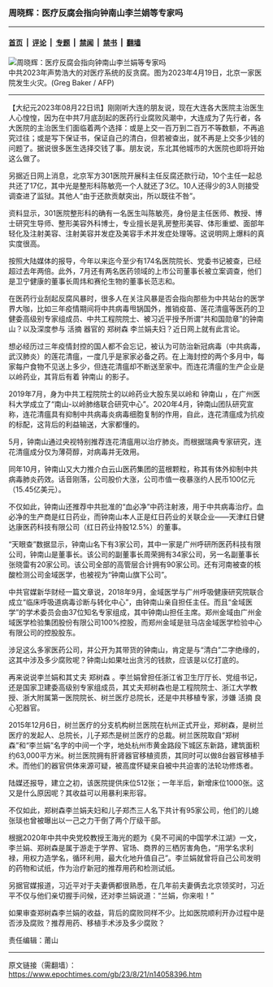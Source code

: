 ### 周晓辉：医疗反腐会指向钟南山李兰娟等专家吗

---

#### [首页](../../../..?n14058396) &nbsp;|&nbsp; [评论](../../../../../epoch-comment?n14058396) &nbsp;|&nbsp; [专题](../../../../../epoch-special?n14058396) &nbsp;|&nbsp; [禁闻](../../../../../epoch-news?n14058396) &nbsp;|&nbsp; [禁书](../../../../../books?n14058396) &nbsp;|&nbsp; [翻墙](https://github.com/gfw-breaker/nogfw/blob/master/README.md?n14058396)


<div><img alt="周晓辉：医疗反腐会指向钟南山李兰娟等专家吗" class="attachment-djy_600_400 size-djy_600_400 wp-post-image" src="https://i.epochtimes.com/assets/uploads/2023/08/id14058398-000_33DF9PZ-600x400.jpg"/>
<div class="caption">
 中共2023年声势浩大的对医疗系统的反贪腐。图为2023年4月19日，北京一家医院发生火灾。(Greg Baker / AFP)
</div></div><hr/><div class="post_content" id="artbody" itemprop="articleBody">
 <!-- article content begin -->
 <p>
  【大纪元2023年08月22日讯】刚刚听大连的朋友说，现在大连各大医院主治医生人心惶惶，因为在中共7月底刮起的医药行业腐败风潮中，大连成为了先行者，各大医院的主治医生们面临着两个选择：或是上交一百万到二百万不等数额，不再追究过往；或是写下保证书，保证自己的清白，但若被查出，就不再是上交多少钱的问题了。据说很多医生选择交钱了事。朋友说，东北其他城市的大医院也即将开始这么做了。
 </p>
 <p>
  另据近日网上消息，北京军方301医院开展科主任反腐还款行动，10个主任一起总共还了17亿，其中光是整形科陈敏亮一个人就还了3亿。10人还得少的3人则接受调查进了监狱。其他人“由于还款贡献突出，所以既往不咎”。
 </p>
 <p>
  资料显示，301医院整形科的确有一名医生叫陈敏亮，身份是主任医师、教授、博士研究生导师、整形美容外科博士，专业擅长是乳房整形美容、体形重塑、面部年轻化及注射美容、注射美容并发症及美容手术并发症处理等。这说明网上爆料的真实度很高。
 </p>
 <p>
  按照大陆媒体的报导，今年以来迄今至少有174名医院院长、党委书记被查，已经超过去年两倍。此外，7月还有两名医药领域的上市公司董事长被立案调查，他们是卫宁健康的董事长周炜和赛伦生物的董事长范志和。
 </p>
 <p>
  在医药行业刮起反腐风暴时，很多人在关注风暴是否会指向那些为中共站台的医学界大咖，比如三年疫情期间将中共病毒甩锅国外，推销疫苗、莲花清瘟等医药的卫健委高级别专家组成员、中共工程院院士、被习近平授予所谓“共和国勋章”的钟南山？以及深度参与
  <ok href="https://www.epochtimes.com/gb/tag/%E6%B4%BB%E6%91%98.html">
   活摘
  </ok>
  器官的
  <ok href="https://www.epochtimes.com/gb/tag/%E9%83%91%E6%A0%91%E6%A3%AE.html">
   郑树森
  </ok>
  李兰娟夫妇？近日网上就有此言论。
 </p>
 <p>
  想必经历过三年疫情封控的国人都不会忘记，被认为可防治新冠病毒（中共病毒，武汉肺炎）的莲花清瘟，一度几乎是家家必备之药。在上海封控的两个多月中，每家每户食物不见送上多少，但连花清瘟却不断送至家中。而连花清瘟的生产企业是以岭药业，其背后有着
  <ok href="https://www.epochtimes.com/gb/tag/%E9%92%9F%E5%8D%97%E5%B1%B1.html">
   钟南山
  </ok>
  的影子。
 </p>
 <p>
  2019年7月，身为中共工程院院士的以岭药业大股东吴以岭和
  <ok href="https://www.epochtimes.com/gb/tag/%E9%92%9F%E5%8D%97%E5%B1%B1.html">
   钟南山
  </ok>
  ，在广州医科大学成立了“南山-以岭肺络联合研究中心”。2020年4月，钟南山团队研究宣称，连花清瘟具有抑制中共病毒炎病毒细胞复制的作用，自此，连花清瘟成为抗疫的标配，这背后的利益输送，大家都懂的。
 </p>
 <p>
  5月，钟南山通过央视特别推荐连花清瘟用以治疗肺炎。而根据瑞典专家研究，连花清瘟成分仅为薄荷醇，对病毒并无效用。
 </p>
 <p>
  同年10月，钟南山又大力推介白云山医药集团的蓝根颗粒，称其有体外抑制中共病毒肺炎药效。话音刚落，公司股价大涨，公司市值一夜暴涨约人民币100亿元（15.45亿美元）。
 </p>
 <p>
  不仅如此，钟南山还推荐中共批准的“血必净”中药注射液，用于中共病毒治疗。血必净的生产商是红日药业，而钟南山本人正是红日药业的关联企业——天津红日健达康医药科技有限公司（红日药业持股12.5%）的董事。
 </p>
 <p>
  “天眼查”数据显示，钟南山名下有3家公司，其中一家是广州呼研所医药科技有限公司，钟南山是董事长。该公司的副董事长周荣拥有34家公司，另一名副董事长张晓雷有20家公司。该公司全部的高管层合计拥有90家公司。还有河南被查的核酸检测公司金域医学，也被视为“钟南山旗下公司”。
 </p>
 <p>
  中共官媒新华财经一篇文章说，2018年9月，金域医学与广州呼吸健康研究院联合成立“临床呼吸道病毒诊断与转化中心”，由钟南山亲自担任主任。而且“金域医学”的学术委员会由37位知名专家组成，其中钟南山担任主席。郑州金域由广州金域医学检验集团股份有限公司100%控股，而郑州金域是驻马店金域医学检验中心有限公司的控股股东。
 </p>
 <p>
  涉足这么多家医药公司，并公开为其带货的钟南山，肯定是与“清白”二字绝缘的，这其中涉及多少腐败呢？钟南山如果吐出贪污的钱款，应该是以亿打底的。
 </p>
 <p>
  再来说说李兰娟和其丈夫
  <ok href="https://www.epochtimes.com/gb/tag/%E9%83%91%E6%A0%91%E6%A3%AE.html">
   郑树森
  </ok>
  。李兰娟曾担任浙江省卫生厅厅长、党组书记，还是国家卫建委高级别专家组成员，其丈夫郑树森也是工程院院士、浙江大学教授、浙大附属第一医院院长、树兰医疗总院长，还是中共移植专家，涉嫌
  <ok href="https://www.epochtimes.com/gb/tag/%E6%B4%BB%E6%91%98.html">
   活摘
  </ok>
  良心犯器官。
 </p>
 <p>
  2015年12月6日，树兰医疗的分支机构树兰医院在杭州正式开业，郑树森，是树兰医疗的发起人、总院长，儿子郑杰是树兰医疗的总裁。树兰医院取自“郑树森”和“李兰娟”名字的中间一个字，地处杭州市黄金路段下城区东新路，建筑面积约63,000平方米。树兰医院拥有肝肾器官移植资质，其同时可以做8台器官移植手术。而他们的器官供体来源可疑，被高度怀疑来自被中共迫害的法轮功修炼者。
 </p>
 <p>
  陆媒还报导，建立之初，该医院提供床位512张；一年半后，新增床位1000张。这又是什么原因呢？其收益可以用暴利来形容。
 </p>
 <p>
  不仅如此，郑树森李兰娟夫妇和儿子郑杰三人名下共计有95家公司，他们的儿媳张琰也曾被曝出以一己之力干倒了两个厅级干部。
 </p>
 <p>
  根据2020年中共中央党校教授王海光的题为《臭不可闻的中国学术江湖》一文，李兰娟、郑树森是属于游走于学界、官场、商界的三栖厉害角色，“用学名求利禄，用权力造学名，循环利用，最大化地升值自己”。李兰娟就曾将自己公司发明的药物和试纸，作为治疗新冠的推荐用药和检测试纸。
 </p>
 <p>
  另据官媒报道，习近平对于夫妻俩都很熟悉，在几年前夫妻俩去北京领奖时，习近平不仅与他们亲切握手问候，还对李兰娟说道：“兰娟，你来啦！”
 </p>
 <p>
  如果审查郑树森李兰娟的收益，背后的腐败同样不少。比如医院顺利开办过程中是否涉及腐败？推荐用药、移植手术涉及多少腐败？
 </p>
 <p>
  责任编辑：莆山
 </p>
 <!-- article content end -->
 <div id="below_article_ad">
 </div>
</div>


---

原文链接（需翻墙）：https://www.epochtimes.com/gb/23/8/21/n14058396.htm